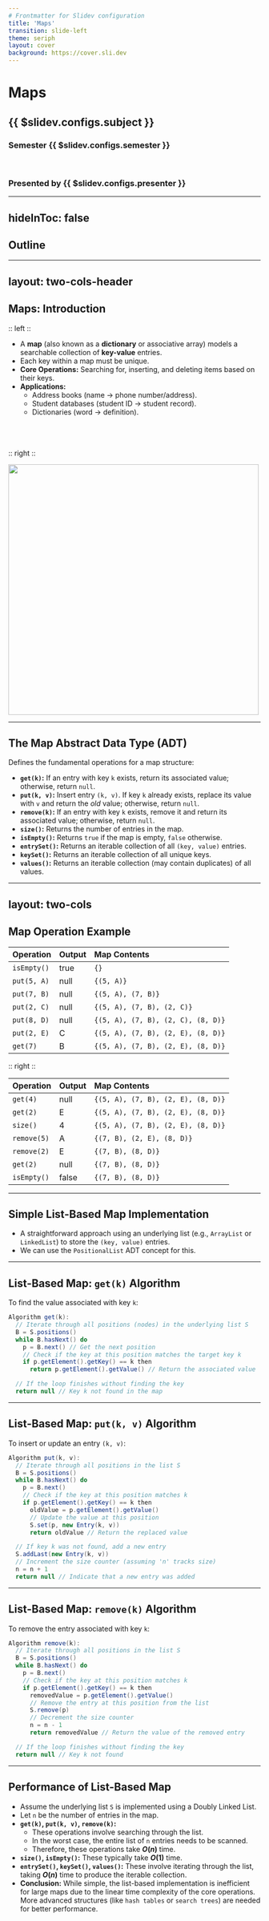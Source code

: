 ```yaml
---
# Frontmatter for Slidev configuration
title: 'Maps'
transition: slide-left
theme: seriph
layout: cover
background: https://cover.sli.dev
---
```


# Maps
## {{ $slidev.configs.subject }}
### Semester {{ $slidev.configs.semester }}
<br>

### Presented by {{ $slidev.configs.presenter }}

---
hideInToc: false
---

## Outline

<toc mode="onlySiblings" minDepth="2" columns="1"/>


---
layout: two-cols-header
---

## Maps: Introduction

:: left ::

* A **map** (also known as a **dictionary** or associative array) models a searchable collection of **key-value** entries.
* Each key within a map must be unique.
* **Core Operations:** Searching for, inserting, and deleting items based on their keys.
* **Applications:**
    * Address books (name -> phone number/address).
    * Student databases (student ID -> student record).
    * Dictionaries (word -> definition).
    <br><br><br><br>


:: right ::

<img src="https://miro.medium.com/v2/resize:fit:4800/format:webp/1*_c6P5T8H2MawFXoaDAxnHw.jpeg" style="width: 500px"/>

---

## The Map Abstract Data Type (ADT)

Defines the fundamental operations for a map structure:

* **`get(k)`:** If an entry with key `k` exists, return its associated value; otherwise, return `null`.
* **`put(k, v)`:** Insert entry `(k, v)`. If key `k` already exists, replace its value with `v` and return the *old* value; otherwise, return `null`.
* **`remove(k)`:** If an entry with key `k` exists, remove it and return its associated value; otherwise, return `null`.
* **`size()`:** Returns the number of entries in the map.
* **`isEmpty()`:** Returns `true` if the map is empty, `false` otherwise.
* **`entrySet()`:** Returns an iterable collection of all `(key, value)` entries.
* **`keySet()`:** Returns an iterable collection of all unique keys.
* **`values()`:** Returns an iterable collection (may contain duplicates) of all values.

---
layout: two-cols
---

## Map Operation Example

<Transform scale="0.85">

| Operation     | Output | Map Contents             |
| :------------ | :----- | :----------------------- |
| `isEmpty()`   | true   | `{}`                       |
| `put(5, A)`   | null   | `{(5, A)}`                 |
| `put(7, B)`   | null   | `{(5, A), (7, B)}`         |
| `put(2, C)`   | null   | `{(5, A), (7, B), (2, C)}` |
| `put(8, D)`   | null   | `{(5, A), (7, B), (2, C), (8, D)}` |
| `put(2, E)`   | C      | `{(5, A), (7, B), (2, E), (8, D)}` |
| `get(7)`      | B      | `{(5, A), (7, B), (2, E), (8, D)}` |

</Transform>

:: right ::

<Transform scale="0.88">

| Operation     | Output | Map Contents             |
| :------------ | :----- | :----------------------- |
| `get(4)`      | null   | `{(5, A), (7, B), (2, E), (8, D)}` |
| `get(2)`      | E      | `{(5, A), (7, B), (2, E), (8, D)}` |
| `size()`      | 4      | `{(5, A), (7, B), (2, E), (8, D)}` |
| `remove(5)`   | A      | `{(7, B), (2, E), (8, D)}` |
| `remove(2)`   | E      | `{(7, B), (8, D)}`         |
| `get(2)`      | null   | `{(7, B), (8, D)}`         |
| `isEmpty()`   | false  | `{(7, B), (8, D)}`         |

</Transform>


---

## Simple List-Based Map Implementation

* A straightforward approach using an underlying list (e.g., `ArrayList` or `LinkedList`) to store the `(key, value)` entries.
* We can use the `PositionalList` ADT concept for this.

---

## List-Based Map: `get(k)` Algorithm

To find the value associated with key `k`:

```java
Algorithm get(k):
  // Iterate through all positions (nodes) in the underlying list S
  B = S.positions()
  while B.hasNext() do
    p = B.next() // Get the next position
    // Check if the key at this position matches the target key k
    if p.getElement().getKey() == k then
      return p.getElement().getValue() // Return the associated value

  // If the loop finishes without finding the key
  return null // Key k not found in the map

```

---

## List-Based Map: `put(k, v)` Algorithm

To insert or update an entry `(k, v)`:

```java
Algorithm put(k, v):
  // Iterate through all positions in the list S
  B = S.positions()
  while B.hasNext() do
    p = B.next()
    // Check if the key at this position matches k
    if p.getElement().getKey() == k then
      oldValue = p.getElement().getValue()
      // Update the value at this position
      S.set(p, new Entry(k, v))
      return oldValue // Return the replaced value

  // If key k was not found, add a new entry
  S.addLast(new Entry(k, v))
  // Increment the size counter (assuming 'n' tracks size)
  n = n + 1
  return null // Indicate that a new entry was added

```

---

## List-Based Map: `remove(k)` Algorithm

To remove the entry associated with key `k`:

```java
Algorithm remove(k):
  // Iterate through all positions in the list S
  B = S.positions()
  while B.hasNext() do
    p = B.next()
    // Check if the key at this position matches k
    if p.getElement().getKey() == k then
      removedValue = p.getElement().getValue()
      // Remove the entry at this position from the list
      S.remove(p)
      // Decrement the size counter
      n = n - 1
      return removedValue // Return the value of the removed entry

  // If the loop finishes without finding the key
  return null // Key k not found

```

---

## Performance of List-Based Map

* Assume the underlying list `S` is implemented using a Doubly Linked List.
* Let `n` be the number of entries in the map.
* **`get(k)`, `put(k, v)`, `remove(k)`:**
    * These operations involve searching through the list.
    * In the worst case, the entire list of `n` entries needs to be scanned.
    * Therefore, these operations take **$O(n)$** time.
* **`size()`, `isEmpty()`:** These typically take **$O(1)$** time.
* **`entrySet()`, `keySet()`, `values()`:** These involve iterating through the list, taking **$O(n)$** time to produce the iterable collection.
* **Conclusion:** While simple, the list-based implementation is inefficient for large maps due to the linear time complexity of the core operations. More advanced structures (like `hash tables` or `search trees`) are needed for better performance.
